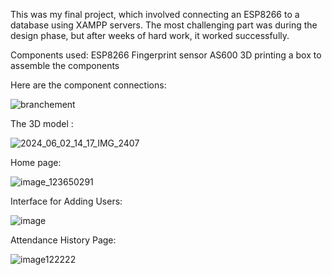 This was my final project, which involved connecting an ESP8266 to a database using XAMPP servers. The most challenging part was during the design phase, but after weeks of hard work, it worked successfully.

Components used:
ESP8266
Fingerprint sensor AS600
3D printing a box to assemble the components

Here are the component connections:

![branchement](https://github.com/user-attachments/assets/b08d6b7c-4f04-4140-bb73-d326822b9138)

The 3D model :

![2024_06_02_14_17_IMG_2407](https://github.com/user-attachments/assets/6dcb735e-ac74-49d2-be7b-c91d6886e3c2)


Home page:

![image_123650291](https://github.com/user-attachments/assets/d03cda15-e7f0-4dc4-87cd-6a995dad7a9a)


Interface for Adding Users:

![image](https://github.com/user-attachments/assets/71446a4a-1336-43d1-b76c-414a99018ac9)


Attendance History Page:

![image122222](https://github.com/user-attachments/assets/a41c8a1e-1972-4991-b9ee-2433d21b41fd)
